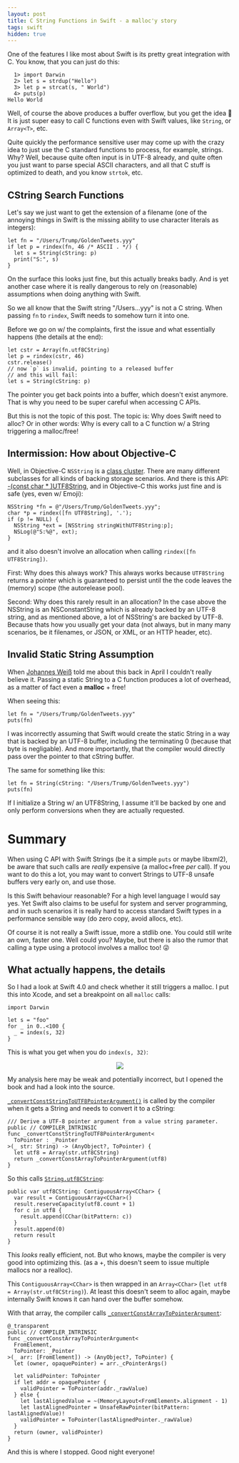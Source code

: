 ```yaml
---
layout: post
title: C String Functions in Swift - a malloc'y story
tags: swift
hidden: true
---
```


One of the features I like most about Swift is its pretty great integration
with C. You know, that you can just do this:

```
  1> import Darwin
  2> let s = strdup("Hello")
  3> let p = strcat(s, " World")
  4> puts(p)
Hello World
```

Well, of course the above produces a buffer overflow, but you get the idea 😬
It is just super easy to call C functions even with Swift values,
like `String`, or `Array<T>`, etc.

Quite quickly the performance sensitive user may come up with the crazy idea
to just use the C standard functions to process, for example, strings.
Why?
Well, because quite often input is in UTF-8 already,
and quite often you just want to parse special ASCII characters,
and all that C stuff is optimized to death,
and you know `strtok`, etc.

## CString Search Functions

Let's say we just want to get the extension of a filename
(one of the annoying things in Swift is the missing ability to use
 character literals as integers):
```
let fn = "/Users/Trump/GoldenTweets.yyy"
if let p = rindex(fn, 46 /* ASCII . */) {
  let s = String(cString: p)
  print("S:", s)
}
```
On the surface this looks just fine, but this actually breaks badly.
And is yet another case where it is really dangerous to rely on (reasonable)
assumptions when doing anything with Swift.

So we all know that the Swift string "/Users...yyy" is not a C string.
When passing `fn` to `rindex`, Swift needs to somehow turn it into one.

Before we go on w/ the complaints, first the issue and what essentially happens
(the details at the end):
```
let cstr = Array(fn.utf8CString)
let p = rindex(cstr, 46)
cstr.release()
// now `p` is invalid, pointing to a released buffer
// and this will fail:
let s = String(cString: p)
```

The pointer you get back points into a buffer, which doesn't exist anymore.
That is why you need to be super careful when accessing C APIs.

But this is not the topic of this post.
The topic is: Why does Swift need to alloc?
Or in other words: Why is every call to a C function w/ a String 
triggering a malloc/free!


## Intermission: How about Objective-C

Well, in Objective-C `NSString` is a 
[class cluster](https://developer.apple.com/library/content/documentation/General/Conceptual/DevPedia-CocoaCore/ClassCluster.html).
There are many
different subclasses for all kinds of backing storage scenarios.
And there is this API: 
[-(const char * )UTF8String](https://developer.apple.com/documentation/foundation/nsstring/1411189-utf8string?preferredLanguage=occ),
and in Objective-C this works just fine and is safe (yes, even w/ Emoji):

    NSString *fn = @"/Users/Trump/GoldenTweets.yyy";
    char *p = rindex([fn UTF8String], '.');
    if (p != NULL) {
      NSString *ext = [NSString stringWithUTF8String:p];
      NSLog(@"S:%@", ext);
    }

and it also doesn't involve an allocation when calling 
`rindex([fn UTF8String])`.

First: Why does this always work? This always works because `UTF8String`
returns a pointer which is guaranteed to persist until the the code leaves
the (memory) scope (the autorelease pool).

Second: Why does this rarely result in an allocation?
In the case above the NSString is an NSConstantString which is already backed
by an UTF-8 string,
and as mentioned above,
a lot of NSString's are backed by UTF-8. Because thats how you usually get
your data (not always, but in many many scenarios, be it filenames, or
JSON, or XML, or an HTTP header, etc).


## Invalid Static String Assumption

When [Johannes Weiß](https://github.com/weissi) told me about this
back in April
I couldn't really believe it.
Passing a static String to a C function produces a lot of overhead,
as a matter of fact even a **malloc** + free!

When seeing this:

```
let fn = "/Users/Trump/GoldenTweets.yyy"
puts(fn)
```

I was incorrectly assuming that Swift would create the static String in a way
that is backed by an UTF-8 buffer, including the terminating 0 (because that
byte is negligable).
And more importantly, that the compiler would directly pass over the pointer
to that cString buffer.

The same for something like this:
```
let fn = String(cString: "/Users/Trump/GoldenTweets.yyy")
puts(fn)
```
If I initialize a String w/ an UTF8String,
I assume it'll be backed by one and only perform conversions when they are
actually requested.


# Summary

When using C API with Swift Strings (be it a simple `puts` or maybe libxml2),
be aware that such calls are *really* expensive (a malloc+free *per* call).
If you want to do this a lot, you may want to convert Strings to
UTF-8 unsafe buffers very early on, and use those.

Is this Swift behaviour reasonable?
For a high level language I would say yes.
Yet Swift also claims to be useful for system and server programming,
and in such scenarios it is really hard to access standard Swift types
in a performance sensible way (do zero copy, avoid allocs, etc).

Of course it is not really a Swift issue, more a stdlib one. You could still
write an own, faster one.
Well could you? Maybe, but there is also the rumor that calling a type using
a protocol involves a malloc too! 😜

## What actually happens, the details

So I had a look at Swift 4.0 and check whether it still triggers a malloc.
I put this into Xcode, and set a breakpoint on all `malloc` calls:

```
import Darwin

let s = "foo"
for _ in 0..<100 {
  _ = index(s, 32)
}
```

This is what you get when you do `index(s, 32)`:

<center><img src=
  "{{ site.baseurl }}/images/swift-cstr/backtrace-malloc.png" 
  /></center>

My analysis here may be weak and potentially incorrect, but I opened the book
and had a look into the source.

[`_convertConstStringToUTF8PointerArgument()`](https://github.com/apple/swift/blob/swift-4.0-branch/stdlib/public/core/Pointer.swift#L87)
is called by the compiler when it gets a String and needs to convert it
to a cString:

```
/// Derive a UTF-8 pointer argument from a value string parameter.
public // COMPILER_INTRINSIC
func _convertConstStringToUTF8PointerArgument<
  ToPointer : _Pointer
>(_ str: String) -> (AnyObject?, ToPointer) {
  let utf8 = Array(str.utf8CString)
  return _convertConstArrayToPointerArgument(utf8)
}
```

So this calls [`String.utf8CString`](https://github.com/apple/swift/blob/swift-4.0-branch/stdlib/public/core/StringUTF8.swift#L351):
```
public var utf8CString: ContiguousArray<CChar> {
  var result = ContiguousArray<CChar>()
  result.reserveCapacity(utf8.count + 1)
  for c in utf8 {
    result.append(CChar(bitPattern: c))
  }
  result.append(0)
  return result
}
```

This *looks* really efficient, not. But who knows, maybe the compiler is
very good into optimizing this.
(as a +, this doesn't seem to issue multiple mallocs nor a realloc).

This `ContiguousArray<CChar>` is then wrapped in an `Array<CChar>`
(`let utf8 = Array(str.utf8CString)`).
At least this doesn't seem to alloc again, maybe internally Swift knows it
can hand over the buffer somehow.

With that array, the compiler calls
[`_convertConstArrayToPointerArgument`](https://github.com/apple/swift/blob/swift-4.0-branch/stdlib/public/core/Pointer.swift#L49):

```
@_transparent
public // COMPILER_INTRINSIC
func _convertConstArrayToPointerArgument<
  FromElement,
  ToPointer: _Pointer
>(_ arr: [FromElement]) -> (AnyObject?, ToPointer) {
  let (owner, opaquePointer) = arr._cPointerArgs()

  let validPointer: ToPointer
  if let addr = opaquePointer {
    validPointer = ToPointer(addr._rawValue)
  } else {
    let lastAlignedValue = ~(MemoryLayout<FromElement>.alignment - 1)
    let lastAlignedPointer = UnsafeRawPointer(bitPattern: lastAlignedValue)!
    validPointer = ToPointer(lastAlignedPointer._rawValue)
  }
  return (owner, validPointer)
}
```

And this is where I stopped. Good night everyone!

